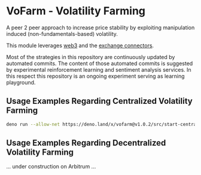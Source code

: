 # VoFarm - Volatility Farming
A peer 2 peer approach to increase price stability by exploiting manipulation induced (non-fundamentals-based) volatility.   

This module leverages [web3](https://deno.land/x/web3) and the [exchange connectors](https://deno.land/x/exchange_connectors).  

Most of the strategies in this repository are continuously updated by automated commits. The content of those automated commits is suggested by experimental reinforcement learning and sentiment analysis services. In this respect this repository is an ongoing experiment serving as learning playground.


## Usage Examples Regarding Centralized Volatility Farming
```sh
deno run --allow-net https://deno.land/x/vofarm@v1.0.2/src/start-centralized-vofarming.ts <yourbybitapikey> <yourbybitapisecret> BybitConnector LongShortClassics VFLogger 0 22
```


## Usage Examples Regarding Decentralized Volatility Farming
... under construction on Arbitrum ... 

